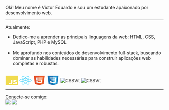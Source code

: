 Olá!  Meu nome é Victor Eduardo e sou um estudante apaixonado por desenvolvimento web.
<hr>
Atualmente:

<ul><li>Dedico-me a aprender as principais linguagens da web: HTML, CSS, JavaScript, PHP e MySQL.</li><br>
<li>Me aprofundo nos conteúdos de desenvolvimento full-stack, buscando dominar as habilidades necessárias para construir aplicações web completas e robustas.</li></ul>

<div style="display: inline_block"><br>
  <img align="center" alt="javaScrpitVit" height="30" width="40" src="https://raw.githubusercontent.com/devicons/devicon/master/icons/javascript/javascript-plain.svg">
  <img align="center" alt="reactVit" height="30" width="40" src="https://raw.githubusercontent.com/devicons/devicon/master/icons/react/react-original.svg">
  <img align="center" alt="HTMLVit" height="30" width="40" src="https://raw.githubusercontent.com/devicons/devicon/master/icons/html5/html5-original.svg">
  <img align="center" alt="CSSVit" height="30" width="40" src="https://raw.githubusercontent.com/devicons/devicon/master/icons/css3/css3-original.svg">
  <img align="center" alt="CSSVit" height="30" width="40" src="https://cdn.jsdelivr.net/gh/devicons/devicon@latest/icons/php/php-original.svg" />
  <img align="center" alt="CSSVit" height="30" width="40" src="https://cdn.jsdelivr.net/gh/devicons/devicon@latest/icons/mysql/mysql-original.svg" />
</div>
  <hr>
  Conecte-se comigo:
<div>
<a href="https://www.instagram.com/victorcarv99" target="_blank"><img src="https://img.shields.io/badge/-Instagram-%23E4405F?style=for-the-badge&logo=instagram&logoColor=white" target="_blank"></a>
<a href="https://www.linkedin.com/in/victor-eduardo-carvalho-do-rego-6b60b22ba/" target="_blank"><img src="https://img.shields.io/badge/-LinkedIn-%230077B5?style=for-the-badge&logo=linkedin&logoColor=white" target="_blank"></a>
</div>
